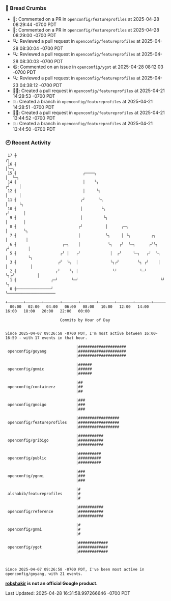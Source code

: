 ### 🍞 Bread Crumbs

 * 💬: Commented on a PR in  `openconfig/featureprofiles` at 2025-04-28 08:29:44 -0700 PDT
 * 💬: Commented on a PR in  `openconfig/featureprofiles` at 2025-04-28 08:29:00 -0700 PDT
 * 🔍: Reviewed a pull request in  `openconfig/featureprofiles` at 2025-04-28 08:30:04 -0700 PDT
 * 🔍: Reviewed a pull request in  `openconfig/featureprofiles` at 2025-04-28 08:30:03 -0700 PDT
 * 😃: Commented on an issue in `openconfig/ygot` at 2025-04-28 08:12:03 -0700 PDT
 * 🔍: Reviewed a pull request in  `openconfig/featureprofiles` at 2025-04-23 04:38:12 -0700 PDT
 * ✍🏼: Created a pull request in `openconfig/featureprofiles` at 2025-04-21 14:28:53 -0700 PDT
 * 💥: Created a branch in `openconfig/featureprofiles` at 2025-04-21 14:28:51 -0700 PDT
 * ✍🏼: Created a pull request in `openconfig/featureprofiles` at 2025-04-21 13:44:52 -0700 PDT
 * 💥: Created a branch in `openconfig/featureprofiles` at 2025-04-21 13:44:50 -0700 PDT

### 🕘 Recent Activity
```
 17 ┼                                                                    ╭╮
 16 ┤                                                                    │╰─╮
 15 ┤                             ╭────╮                                 │  ╰─╮
 14 ┤                             │    ╰╮                               ╭╯    │
 12 ┤                             │     ╰╮                              │     │
 11 ┤                            ╭╯      ╰╮                             │     ╰╮
 10 ┤                            │        ╰╮                           ╭╯      │
  9 ┤                            │         ╰╮                          │       │
  8 ┤                           ╭╯          │      ╭─╮                 │       ╰╮
  7 ┤                           │           ╰╮     │ ╰╮         ╭╮     │        │
  6 ┤                    ╭─╮    │            ╰╮   ╭╯  ╰─╮      ╭╯╰╮   ╭╯        │
  5 ┤                   ╭╯ │   ╭╯             │  ╭╯     ╰─╮   ╭╯  ╰╮  │         ╰╮
  3 ┤                  ╭╯  ╰╮  │              ╰╮╭╯        ╰╮ ╭╯    │  │          │
  2 ┤                 ╭╯    ╰╮ │               ╰╯          ╰─╯     ╰╮╭╯          │
  1 ┤               ╭─╯      ╰─╯                                    ╰╯           ╰╮
  0 ┼───────────────╯                                                             ╰─────────────────────
    +───────+───────+───────+───────+───────+───────+───────+───────+───────+───────+───────+───────+────
  00:00   02:00   04:00   06:00   08:00   10:00   12:00   14:00   16:00   18:00   20:00   22:00   00:00   

						Commits by Hour of Day


Since 2025-04-07 09:26:58 -0700 PDT, I'm most active between 16:00-16:59 - with 17 events in that hour.

```



```
                               |#####################
 openconfig/goyang             |#####################
                               |#####################

                               |######
 openconfig/gnmic              |######
                               |######

                               |##
 openconfig/containerz         |##
                               |##

                               |###
 openconfig/gnoigo             |###
                               |###

                               |##################
 openconfig/featureprofiles    |##################
                               |##################

                               |###########
 openconfig/gribigo            |###########
                               |###########

                               |##########
 openconfig/public             |##########
                               |##########

                               |###
 openconfig/ygnmi              |###
                               |###

                               |#
 alshabib/featureprofiles      |#
                               |#

                               |###########
 openconfig/reference          |###########
                               |###########

                               |#
 openconfig/gnmi               |#
                               |#

                               |#############
 openconfig/ygot               |#############
                               |#############



Since 2025-04-07 09:26:58 -0700 PDT, I've been most active in openconfig/goyang, with 21 events.

```
**[robshakir](mailto:robjs@google.com) is not an official Google product.**  


Last Updated: 2025-04-28 16:31:58.997266646 -0700 PDT
